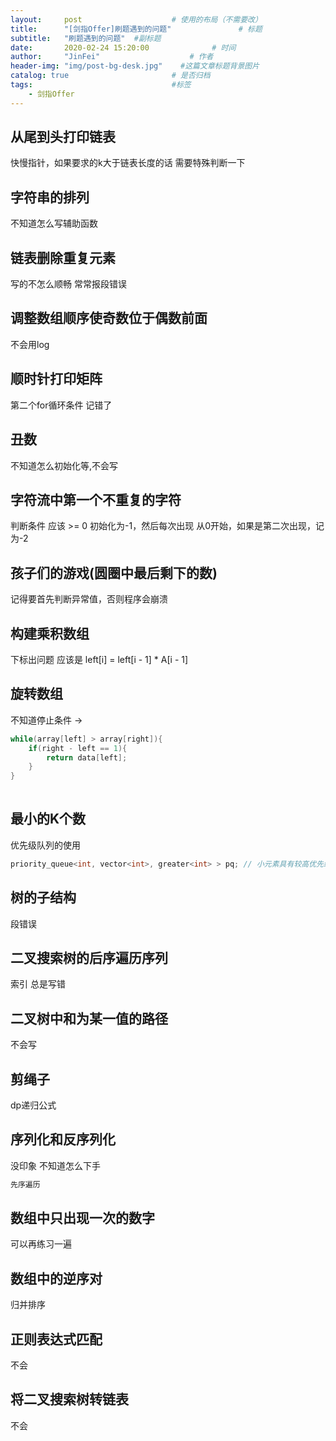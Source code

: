 ```yaml
---
layout:     post                    # 使用的布局（不需要改） 
title:      "[剑指Offer]刷题遇到的问题"               # 标题  
subtitle:   "刷题遇到的问题"  #副标题 
date:       2020-02-24 15:20:00              # 时间 
author:     "JinFei"                    # 作者 
header-img: "img/post-bg-desk.jpg"    #这篇文章标题背景图片 
catalog: true                       # 是否归档 
tags:                               #标签     
    - 剑指Offer
---
```


## 从尾到头打印链表
快慢指针，如果要求的k大于链表长度的话 需要特殊判断一下

## 字符串的排列
不知道怎么写辅助函数    

## 链表删除重复元素
写的不怎么顺畅 常常报段错误

## 调整数组顺序使奇数位于偶数前面
不会用log

## 顺时针打印矩阵
第二个for循环条件 记错了

## 丑数
不知道怎么初始化等,不会写

## 字符流中第一个不重复的字符
判断条件 应该 >= 0 初始化为-1，然后每次出现 从0开始，如果是第二次出现，记为-2

## 孩子们的游戏(圆圈中最后剩下的数)
记得要首先判断异常值，否则程序会崩溃

## 构建乘积数组
下标出问题 应该是 left[i] = left[i - 1] * A[i - 1]

## 旋转数组
不知道停止条件 -> 
```C++
while(array[left] > array[right]){
    if(right - left == 1){
        return data[left];
    }
}
                    
```
## 最小的K个数
优先级队列的使用 
```C++
priority_queue<int, vector<int>, greater<int> > pq; // 小元素具有较高优先级
```

## 树的子结构
段错误

## 二叉搜索树的后序遍历序列
索引 总是写错

## 二叉树中和为某一值的路径
不会写

## 剪绳子
dp递归公式

## 序列化和反序列化
没印象 不知道怎么下手
```C++
先序遍历
```

## 数组中只出现一次的数字
可以再练习一遍

## 数组中的逆序对
归并排序

## 正则表达式匹配
不会

## 将二叉搜索树转链表
不会